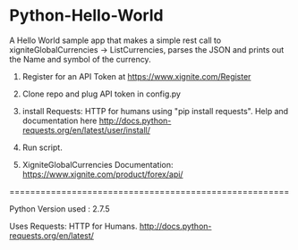 Python-Hello-World
==================

A Hello World sample app that makes a simple rest call to xigniteGlobalCurrencies -> ListCurrencies, parses the JSON and prints out the Name and symbol of the currency.


1) Register for an API Token at https://www.xignite.com/Register

2) Clone repo and plug API token in config.py

3) install Requests: HTTP for humans using "pip install requests".
   Help and documentation here http://docs.python-requests.org/en/latest/user/install/

4) Run script.

5) XigniteGlobalCurrencies Documentation: https://www.xignite.com/product/forex/api/


======================================================

Python Version used : 2.7.5

Uses Requests: HTTP for Humans. 
	http://docs.python-requests.org/en/latest/